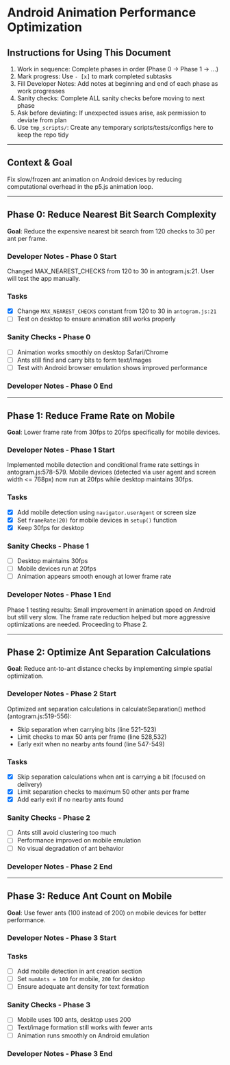 # Android Animation Performance Optimization

## Instructions for Using This Document

1. Work in sequence: Complete phases in order (Phase 0 → Phase 1 → ...)
2. Mark progress: Use `- [x]` to mark completed subtasks
3. Fill Developer Notes: Add notes at beginning and end of each phase as work progresses
4. Sanity checks: Complete ALL sanity checks before moving to next phase
5. Ask before deviating: If unexpected issues arise, ask permission to deviate from plan
6. Use `tmp_scripts/`: Create any temporary scripts/tests/configs here to keep the repo tidy

---

## Context & Goal

Fix slow/frozen ant animation on Android devices by reducing computational overhead in the p5.js animation loop.

---

## Phase 0: Reduce Nearest Bit Search Complexity

**Goal**: Reduce the expensive nearest bit search from 120 checks to 30 per ant per frame.

### Developer Notes - Phase 0 Start

Changed MAX_NEAREST_CHECKS from 120 to 30 in antogram.js:21. User will test the app manually.

### Tasks

- [x] Change `MAX_NEAREST_CHECKS` constant from 120 to 30 in `antogram.js:21`
- [ ] Test on desktop to ensure animation still works properly

### Sanity Checks - Phase 0

- [ ] Animation works smoothly on desktop Safari/Chrome
- [ ] Ants still find and carry bits to form text/images
- [ ] Test with Android browser emulation shows improved performance

### Developer Notes - Phase 0 End

---

## Phase 1: Reduce Frame Rate on Mobile

**Goal**: Lower frame rate from 30fps to 20fps specifically for mobile devices.

### Developer Notes - Phase 1 Start

Implemented mobile detection and conditional frame rate settings in antogram.js:578-579. Mobile devices (detected via user agent and screen width <= 768px) now run at 20fps while desktop maintains 30fps.

### Tasks

- [x] Add mobile detection using `navigator.userAgent` or screen size
- [x] Set `frameRate(20)` for mobile devices in `setup()` function
- [x] Keep 30fps for desktop

### Sanity Checks - Phase 1

- [ ] Desktop maintains 30fps
- [ ] Mobile devices run at 20fps
- [ ] Animation appears smooth enough at lower frame rate

### Developer Notes - Phase 1 End

Phase 1 testing results: Small improvement in animation speed on Android but still very slow. The frame rate reduction helped but more aggressive optimizations are needed. Proceeding to Phase 2.

---

## Phase 2: Optimize Ant Separation Calculations

**Goal**: Reduce ant-to-ant distance checks by implementing simple spatial optimization.

### Developer Notes - Phase 2 Start

Optimized ant separation calculations in calculateSeparation() method (antogram.js:519-556):
- Skip separation when carrying bits (line 521-523)
- Limit checks to max 50 ants per frame (line 528,532)
- Early exit when no nearby ants found (line 547-549)

### Tasks

- [x] Skip separation calculations when ant is carrying a bit (focused on delivery)
- [x] Limit separation checks to maximum 50 other ants per frame
- [x] Add early exit if no nearby ants found

### Sanity Checks - Phase 2

- [ ] Ants still avoid clustering too much
- [ ] Performance improved on mobile emulation
- [ ] No visual degradation of ant behavior

### Developer Notes - Phase 2 End

---

## Phase 3: Reduce Ant Count on Mobile

**Goal**: Use fewer ants (100 instead of 200) on mobile devices for better performance.

### Developer Notes - Phase 3 Start

### Tasks

- [ ] Add mobile detection in ant creation section
- [ ] Set `numAnts = 100` for mobile, `200` for desktop
- [ ] Ensure adequate ant density for text formation

### Sanity Checks - Phase 3

- [ ] Mobile uses 100 ants, desktop uses 200
- [ ] Text/image formation still works with fewer ants
- [ ] Animation runs smoothly on Android emulation

### Developer Notes - Phase 3 End
